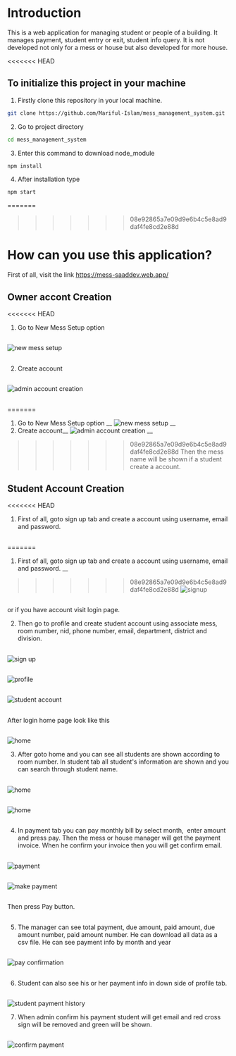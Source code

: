 # Introduction

This is a web application for managing student or people of a building. It manages payment, student entry or exit, student info query. It is not developed not only for a mess or house but also developed for more house. 

<<<<<<< HEAD
## To initialize this project in your machine

1. Firstly clone this repository in your local machine.
``` sh
git clone https://github.com/Mariful-Islam/mess_management_system.git
```
2. Go to project directory
``` sh
cd mess_management_system
```
3. Enter this command to download node_module

``` sh
npm install
```
4. After installation type
``` sh 
npm start
```
=======

>>>>>>> 08e92865a7e09d9e6b4c5e8ad9daf4fe8cd2e88d

# How can you use this application?

First of all, visit the link https://mess-saaddev.web.app/



## Owner accont Creation

<<<<<<< HEAD
1. Go to New Mess Setup option 
##
![new mess setup](https://i.ibb.co/VMNbV3V/Capture11.png)
##
2. Create account
##
![admin account creation](https://i.ibb.co/2t7NtCp/Capturedfa.png)
##
=======
1. Go to New Mess Setup option __
![new mess setup](https://i.ibb.co/VMNbV3V/Capture11.png) __
2. Create account__
![admin account creation](https://i.ibb.co/2t7NtCp/Capturedfa.png) __

>>>>>>> 08e92865a7e09d9e6b4c5e8ad9daf4fe8cd2e88d
Then the mess name will be shown if a student create a account.



## Student Account Creation

<<<<<<< HEAD
1. First of all, goto sign up tab and create a account using username, email and password.
##
=======
1. First of all, goto sign up tab and create a account using username, email and password. __

>>>>>>> 08e92865a7e09d9e6b4c5e8ad9daf4fe8cd2e88d
![signup](https://i.ibb.co/GPcHLyV/sign-up.png) 
##
or if you have account visit login page.

2. Then go to profile and create student account using associate mess, room number, nid, phone number, email, department, district and division. 
##
![sign up](https://i.ibb.co/NW85QWw/profile.png) 
##
![profile](https://i.ibb.co/7N7LdTF/profile.png)
##
![student account](https://i.ibb.co/8XJZt8k/student-account.png)
##

After login home page look like this 
##
![home](https://i.ibb.co/b583M3N/home.png)

3. After goto home and you can see all students are shown according to room number. In student tab all student's information are shown and you can search through student name. 
##
![home](https://i.ibb.co/b583M3N/home.png)
##
![home](https://i.ibb.co/xs1wrCy/s.png)
##
4. In payment tab you can pay monthly bill by select month,  enter amount and press pay. Then the mess or house manager will get the payment invoice. When he confirm your invoice then you will get confirm email.
##
![payment](https://i.ibb.co/1MG3zc4/payment.png)
##
![make payment](https://i.ibb.co/yFmqPqH/m-p.png)
##
Then press Pay button.
##
5. The manager can see total payment, due amount, paid amount, due amount number, paid amount number. He can download all data as a csv file. He can see payment info by month and year
##
![pay confirmation](https://i.ibb.co/j68DtGc/pay-con1.png)
##
6. Student can also see his or her payment info in down side of profile tab.
##
![student payment history](https://i.ibb.co/px3W140/student-pay-his.png)

7. When admin confirm his payment student will get email and red cross sign will be removed and green will be shown.
##
![confirm payment ](https://i.ibb.co/njB77r2/con1.png)
